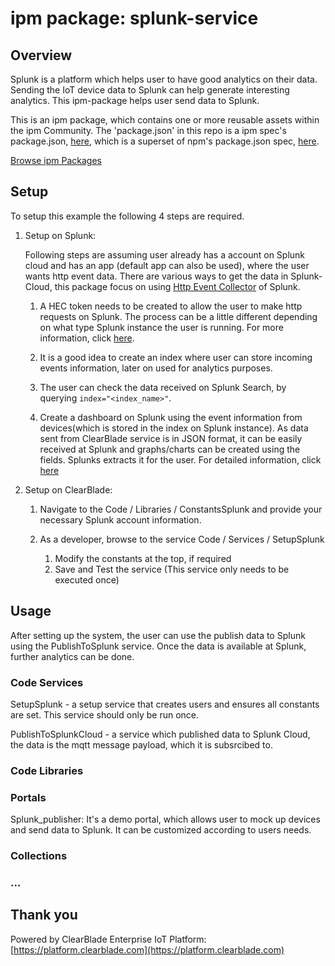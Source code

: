 
# ipm package: splunk-service

## Overview

Splunk is a platform which helps user to have good analytics on their data. Sending the IoT device data to Splunk can help generate interesting analytics. This ipm-package helps user send data to Splunk.

This is an ipm package, which contains one or more reusable assets within the ipm Community. The 'package.json' in this repo is a ipm spec's package.json, [here](https://docs.clearblade.com/v/3/6-ipm/spec), which is a superset of npm's package.json spec, [here](https://docs.npmjs.com/files/package.json).

[Browse ipm Packages](https://ipm.clearblade.com)

## Setup

To setup this example the following 4 steps are required.

1. Setup on Splunk:

	Following steps are assuming user already has a account on Splunk cloud and has an app (default app can also be used), where the user wants http event data. There are various ways to get the data in Splunk-Cloud, this package focus on using [Http Event Collector](http://docs.splunk.com/Documentation/Splunk/latest/Data/AboutHEC) of Splunk.

	1. A HEC token needs to be created to allow the user to make http requests on Splunk. The process can be a little different depending on what type Splunk instance the user is running. For more information, click [here](http://docs.splunk.com/Documentation/Splunk/latest/Data/AboutHEC).
	
	2. It is a good idea to create an index where user can store incoming events information, later on used for analytics purposes.

	3. The user can check the data received on Splunk Search, by querying `index="<index_name>"`.

	4. Create a dashboard on Splunk using the event information from devices(which is stored in the index on Splunk instance). As data sent from ClearBlade service is in JSON format, it can be easily received at Splunk and graphs/charts can be created using the fields. Splunks extracts it for the user. For detailed information, click [here](http://docs.splunk.com/Documentation/Splunk/latest/Viz/Overviewofdashboards)  

2. Setup on ClearBlade: 

	1.  Navigate to the Code / Libraries / ConstantsSplunk and provide your necessary Splunk account information. 
	
	2.  As a developer, browse to the service Code / Services / SetupSplunk
	    1.  Modify the constants at the top, if required
	    2.  Save and Test the service (This service only needs to be executed once)
	


## Usage

After setting up the system, the user can use the publish data to Splunk using the PublishToSplunk service. Once the data is available at Splunk, further analytics can be done.  

### Code Services

SetupSplunk - a setup service that creates users and ensures all constants are set.  This service should only be run once.

PublishToSplunkCloud - a service which published data to Splunk Cloud, the data is the mqtt message payload, which it is subsrcibed to. 

### Code Libraries

### Portals
Splunk_publisher: It's a demo portal, which allows user to mock up devices and send data to Splunk. It can be customized according to users needs. 

### Collections

### ...

## Thank you

Powered by ClearBlade Enterprise IoT Platform: [https://platform.clearblade.com](https://platform.clearblade.com)

